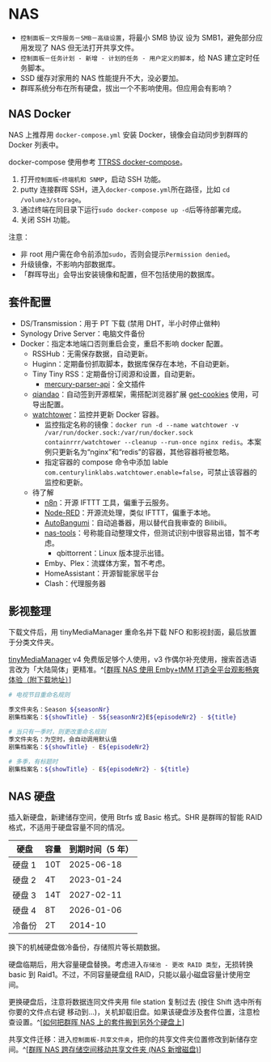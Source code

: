 # NAS

- `控制面板－文件服务－SMB－高级设置`，将最小 SMB 协议 设为 SMB1，避免部分应用发现了 NAS 但无法打开共享文件。
- `控制面板－任务计划 - 新增 - 计划的任务 - 用户定义的脚本`，给 NAS 建立定时任务脚本。
- SSD 缓存对家用的 NAS 性能提升不大，没必要加。
- 群晖系统分布在所有硬盘，拔出一个不影响使用。但应用会有影响？

## NAS Docker

NAS 上推荐用 `docker-compose.yml` 安装 Docker，镜像会自动同步到群晖的 Docker 列表中。

docker-compose 使用参考 [TTRSS docker-compose](http://ttrss.henry.wang/zh/#%E9%80%9A%E8%BF%87-docker-compose-%E9%83%A8%E7%BD%B2)。

1. 打开`控制面板`-`终端机和 SNMP`，启动 SSH 功能。
2. putty 连接群晖 SSH，进入`docker-compose.yml`所在路径，比如 `cd /volume3/storage`。
3. 通过终端在同目录下运行`sudo docker-compose up -d`后等待部署完成。
4. 关闭 SSH 功能。

注意：

- 非 root 用户需在命令前添加`sudo`，否则会提示`Permission denied`。
- 升级镜像，不影响内部数据库。
- 「群晖导出」会导出安装镜像和配置，但不包括使用的数据库。

## 套件配置

- DS/Transmission：用于 PT 下载 (禁用 DHT，半小时停止做种)
- Synology Drive Server：电脑文件备份
- Docker：指定本地端口否则重启会变，重启不影响 docker 配置。
  - RSSHub：无需保存数据，自动更新。
  - Huginn：定期备份抓取脚本，数据库保存在本地，不自动更新。
  - Tiny Tiny RSS：定期备份订阅源和设置，自动更新。
    - [mercury-parser-api](https://registry.hub.docker.com/r/wangqiru/mercury-parser-api)：全文插件
  - [qiandao](https://github.com/AragonSnow/qiandao)：自动签到开源框架，需搭配浏览器扩展 [get-cookies](https://github.com/ckx000/get-cookies) 使用，可导出配置。
  - [watchtower](https://containrrr.dev/watchtower/)：监控并更新 Docker 容器。
    - 监控指定名称的镜像：`docker run -d --name watchtower -v /var/run/docker.sock:/var/run/docker.sock containrrr/watchtower --cleanup --run-once nginx redis`。本案例只更新名为“nginx”和“redis”的容器，其他容器将被忽略。
    - 指定容器的 compose 命令中添加 lable `com.centurylinklabs.watchtower.enable=false`，可禁止该容器的监控和更新。
  - 待了解
    - [n8n](https://blog.csdn.net/alex_yangchuansheng/article/details/122295193)：开源 IFTTT 工具，偏重于云服务。
    - [Node-RED](https://github.com/node-red/node-red)：开源流处理，类似 IFTTT，偏重于本地。
    - [AutoBangumi](https://github.com/EstrellaXD/Auto_Bangumi)：自动追番器，用以替代自我审查的 Bilibili。
    - [nas-tools](https://github.com/jxxghp/nas-tools/wiki/%E5%AE%89%E8%A3%85%E6%95%99%E7%A8%8B)：号称能自动整理文件，但测试识别中很容易出错，暂不考虑。
      - qbittorrent：Linux 版本提示出错。
    - Emby、Plex：流媒体方案，暂不考虑。
    - HomeAssistant：开源智能家居平台
    - Clash：代理服务器

## 影视整理

下载文件后，用 tinyMediaManager 重命名并下载 NFO 和影视封面，最后放置于分类文件夹。

[tinyMediaManager](https://www.tinymediamanager.org/download/) v4 免费版足够个人使用，v3 作偶尔补充使用，搜索首选语言改为「大陆简体」更精准。^[[群晖 NAS 使用 Emby+tMM 打造全平台观影畅爽体验（附下载地址）](https://post.smzdm.com/p/a0d67m2z/)]

```bash
# 电视节目重命名规则

季文件夹名：Season ${seasonNr}
剧集档案名：${showTitle} - S${seasonNr2}E${episodeNr2} - ${title}

# 当只有一季时，则更改重命名规则
季文件夹名：为空时，会自动调用默认值
剧集档案名：${showTitle} - E${episodeNr2}

# 多季，有标题时
剧集档案名：${showTitle} - E${episodeNr2} - ${title}
```

## NAS 硬盘

插入新硬盘，新建储存空间，使用 Btrfs 或 Basic 格式。SHR 是群晖的智能 RAID 格式，不适用于硬盘容量不同的情况。

| 硬盘   | 容量 | 到期时间（5 年） |
| ------ | ---- | ---------------- |
| 硬盘 1 | 10T  | 2025-06-18       |
| 硬盘 2 | 4T   | 2023-01-24       |
| 硬盘 3 | 14T  | 2027-02-11       |
| 硬盘 4 | 8T   | 2026-01-06       |
| 冷备份 | 2T   | 2014-10          |

换下的机械硬盘做冷备份，存储照片等长期数据。

硬盘临期后，用大容量硬盘替换。考虑进入`存储池 - 更改 RAID 类型`，无损转换 basic 到 Raid1。不过，不同容量硬盘组 RAID，只能以最小磁盘容量计使用空间。

更换硬盘后，注意将数据连同文件夹用 file station 复制过去 (按住 Shift 选中所有你要的文件点右键 移动到...)，关机卸载旧盘。如果该硬盘涉及套件位置，注意检查设置。^[[如何把群晖 NAS 上的套件搬到另外个硬盘上](https://www.bigzhang.com/3264.html)]

共享文件迁移：进入`控制面板-共享文件夹`，把你的共享文件夹位置修改到新储存空间。^[[群晖 NAS 跨存储空间移动共享文件夹 (NAS 新增磁盘)](https://blog.csdn.net/hilaryfrank/article/details/109722319)]
